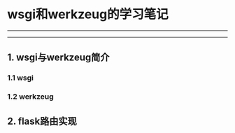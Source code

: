 # wsgi和werkzeug的学习笔记
---
---
## 1. wsgi与werkzeug简介
### 1.1 wsgi
### 1.2 werkzeug
## 2. flask路由实现
### 